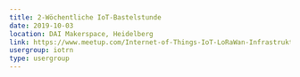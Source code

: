 ```yaml
---
title: 2-Wöchentliche IoT-Bastelstunde
date: 2019-10-03
location: DAI Makerspace, Heidelberg
link: https://www.meetup.com/Internet-of-Things-IoT-LoRaWan-Infrastruktur-4-RheinNeckar/events/cmbzlqyznbfb/
usergroup: iotrn
type: usergroup
---
```

